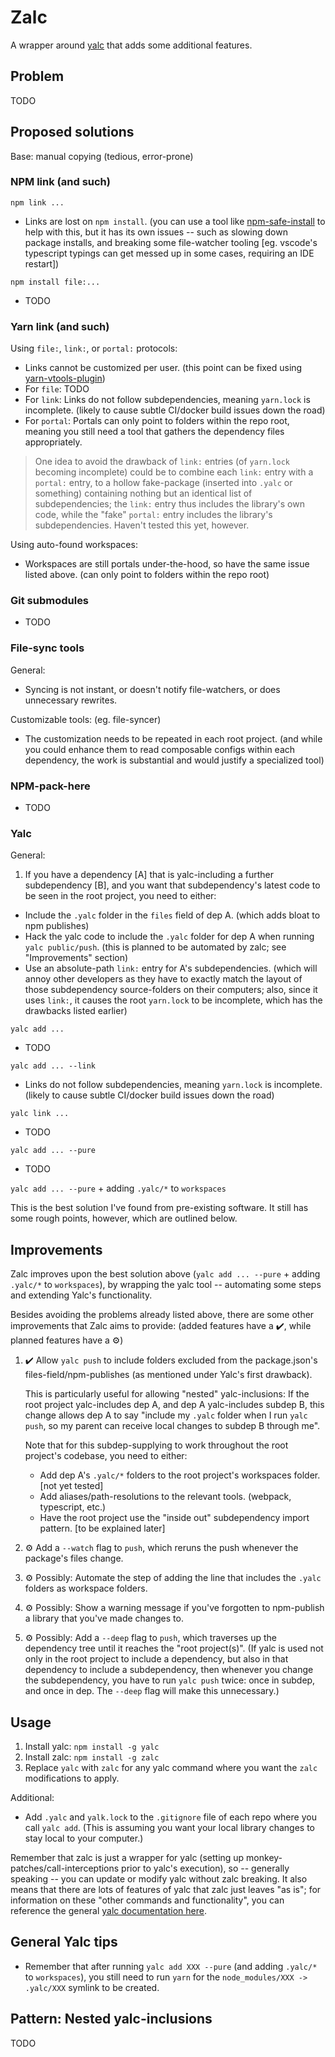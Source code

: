 # Zalc

A wrapper around [yalc](https://github.com/wclr/yalc) that adds some additional features.

## Problem

TODO

## Proposed solutions

Base: manual copying (tedious, error-prone)

### NPM link (and such)

`npm link ...`
* Links are lost on `npm install`. (you can use a tool like [npm-safe-install](https://github.com/UD-UD/npm-safe-install) to help with this, but it has its own issues -- such as slowing down package installs, and breaking some file-watcher tooling [eg. vscode's typescript typings can get messed up in some cases, requiring an IDE restart])

`npm install file:...`
* TODO

### Yarn link (and such)

Using `file:`, `link:`, or `portal:` protocols:
* Links cannot be customized per user. (this point can be fixed using [yarn-vtools-plugin](https://github.com/Venryx/yarn-vtools))
* For `file`: TODO
* For `link`: Links do not follow subdependencies, meaning `yarn.lock` is incomplete. (likely to cause subtle CI/docker build issues down the road)
* For `portal`: Portals can only point to folders within the repo root, meaning you still need a tool that gathers the dependency files appropriately.

> One idea to avoid the drawback of `link:` entries (of `yarn.lock` becoming incomplete) could be to combine each `link:` entry with a `portal:` entry, to a hollow fake-package (inserted into `.yalc` or something) containing nothing but an identical list of subdependencies; the `link:` entry thus includes the library's own code, while the "fake" `portal:` entry includes the library's subdependencies. Haven't tested this yet, however. 

Using auto-found workspaces:
* Workspaces are still portals under-the-hood, so have the same issue listed above. (can only point to folders within the repo root)

### Git submodules
* TODO

### File-sync tools

General:
* Syncing is not instant, or doesn't notify file-watchers, or does unnecessary rewrites.

Customizable tools: (eg. file-syncer)
* The customization needs to be repeated in each root project. (and while you could enhance them to read composable configs within each dependency, the work is substantial and would justify a specialized tool)

### NPM-pack-here
* TODO

### Yalc

General:
1) If you have a dependency [A] that is yalc-including a further subdependency [B], and you want that subdependency's latest code to be seen in the root project, you need to either:
* Include the `.yalc` folder in the `files` field of dep A. (which adds bloat to npm publishes)
* Hack the yalc code to include the `.yalc` folder for dep A when running `yalc public/push`. (this is planned to be automated by zalc; see "Improvements" section)
* Use an absolute-path `link:` entry for A's subdependencies. (which will annoy other developers as they have to exactly match the layout of those subdependency source-folders on their computers; also, since it uses `link:`, it causes the root `yarn.lock` to be incomplete, which has the drawbacks listed earlier)

`yalc add ...`
* TODO

`yalc add ... --link`
* Links do not follow subdependencies, meaning `yarn.lock` is incomplete. (likely to cause subtle CI/docker build issues down the road)

`yalc link ...`
* TODO

`yalc add ... --pure`
* TODO

`yalc add ... --pure` + adding `.yalc/*` to `workspaces`

This is the best solution I've found from pre-existing software. It still has some rough points, however, which are outlined below.

## Improvements

Zalc improves upon the best solution above (`yalc add ... --pure` + adding `.yalc/*` to `workspaces`), by wrapping the yalc tool -- automating some steps and extending Yalc's functionality.

Besides avoiding the problems already listed above, there are some other improvements that Zalc aims to provide: (added features have a ✔️, while planned features have a ⚙️)
1) ✔️ Allow `yalc push` to include folders excluded from the package.json's files-field/npm-publishes (as mentioned under Yalc's first drawback).

	This is particularly useful for allowing "nested" yalc-inclusions: If the root project yalc-includes dep A, and dep A yalc-includes subdep B, this change allows dep A to say "include my `.yalc` folder when I run `yalc push`, so my parent can receive local changes to subdep B through me".

	Note that for this subdep-supplying to work throughout the root project's codebase, you need to either:
	* Add dep A's `.yalc/*` folders to the root project's workspaces folder. [not yet tested]
	* Add aliases/path-resolutions to the relevant tools. (webpack, typescript, etc.)
	* Have the root project use the "inside out" subdependency import pattern. [to be explained later]
2) ⚙️ Add a `--watch` flag to `push`, which reruns the push whenever the package's files change.
3) ⚙️ Possibly: Automate the step of adding the line that includes the `.yalc` folders as workspace folders.
4) ⚙️ Possibly: Show a warning message if you've forgotten to npm-publish a library that you've made changes to.
5) ⚙️ Possibly: Add a `--deep` flag to `push`, which traverses up the dependency tree until it reaches the "root project(s)". (If yalc is used not only in the root project to include a dependency, but also in that dependency to include a subdependency, then whenever you change the subdependency, you have to run `yalc push` twice: once in subdep, and once in dep. The `--deep` flag will make this unnecessary.)

## Usage

1) Install yalc: `npm install -g yalc`
2) Install zalc: `npm install -g zalc`
3) Replace `yalc` with `zalc` for any yalc command where you want the `zalc` modifications to apply.

Additional:
* Add `.yalc` and `yalk.lock` to the `.gitignore` file of each repo where you call `yalc add`. (This is assuming you want your local library changes to stay local to your computer.)

Remember that zalc is just a wrapper for yalc (setting up monkey-patches/call-interceptions prior to yalc's execution), so -- generally speaking -- you can update or modify yalc without zalc breaking. It also means that there are lots of features of yalc that zalc just leaves "as is"; for information on these "other commands and functionality", you can reference the general [yalc documentation here](https://github.com/wclr/yalc).

## General Yalc tips

* Remember that after running `yalc add XXX --pure` (and adding `.yalc/*` to `workspaces`), you still need to run `yarn` for the `node_modules/XXX -> .yalc/XXX` symlink to be created.

## Pattern: Nested yalc-inclusions

TODO